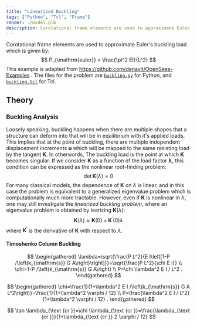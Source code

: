 ```yaml
---
title: "Linearized Buckling"
tags: ["Python", "Tcl", "Frame"]
render: ./model.glb
description: Corotational frame elements are used to approximate Euler's buckling load.
---
```


Corotational frame elements are used to approximate Euler's buckling load
which is given by:
$$
P_{\mathrm{euler}} = \frac{\pi^2 EI}{L^2}
$$
This example is adapted from https://github.com/denavit/OpenSees-Examples .
The files for the problem are [`buckling.py`](buckling.py) for
Python, and [`buckling.tcl`](buckling.tcl) for Tcl.

## Theory
### Buckling Analysis

Loosely speaking, buckling happens when there are multiple shapes that a structure can deform into that will be in equilibrium with it's applied loads. This implies that at the point of buckling, there are multiple independent displacement increments $\bm{u}$ which will be mapped to the same resisting load by the tangent $\bm{K}$. In otherwords, The buckling load is the point at which $\bm{K}$ becomes singular. If we consider $\bm{K}$ as a function of the load factor $\bm{\lambda}$, this condition can be expressed as the nonlinear root-finding problem:
$$
\operatorname{det}\bm{K}(\lambda) = 0
$$
For many classical models, the dependence of $\bm{K}$ on $\lambda$ is linear, and in this case the problem is equivalent to a generalized eigenvalue problem which is computationally much more tractable. However, even if $\bm{K}$ is nonlinear in $\lambda$, one may still investigate the *linearized buckling problem*, where an eigenvalue problem is obtained by learizing $\bm{K}(\lambda)$:
$$
\bm{K}(\lambda) \approx \bm{K}(0) + \bm{K}^{\prime}(0) \lambda
$$
where $\bm{K}^{\prime}$ is the derivative of $\bm{K}$ with respect to $\lambda$.


#### Timoshenko Column Buckling
$$
\begin{gathered}
\lambda=\sqrt{\frac{P L^2}{E I\left[1-P /\left(k_{\mathrm{s}} G A\right)\right]}}=\sqrt{\frac{P L^2}{\chi E I}} \\
\chi=1-P /\left(k_{\mathrm{s}} G A\right) \\
P=\chi \lambda^2 E I / L^2 .
\end{gathered}
$$

$$
\begin{gathered}
\chi=\frac{1}{1+\lambda^2 E I /\left(k_{\mathrm{s}} G A L^2\right)}=\frac{1}{1+\lambda^2 \varphi / 12} \\
P=\frac{\lambda^2 E I / L^2}{1+\lambda^2 \varphi / 12} .
\end{gathered}
$$

$$
\tan \lambda_{\text {cr }}=\chi \lambda_{\text {cr }}=\frac{\lambda_{\text {cr }}}{1+\lambda_{\text {cr }} 2 \varphi / 12}
$$
